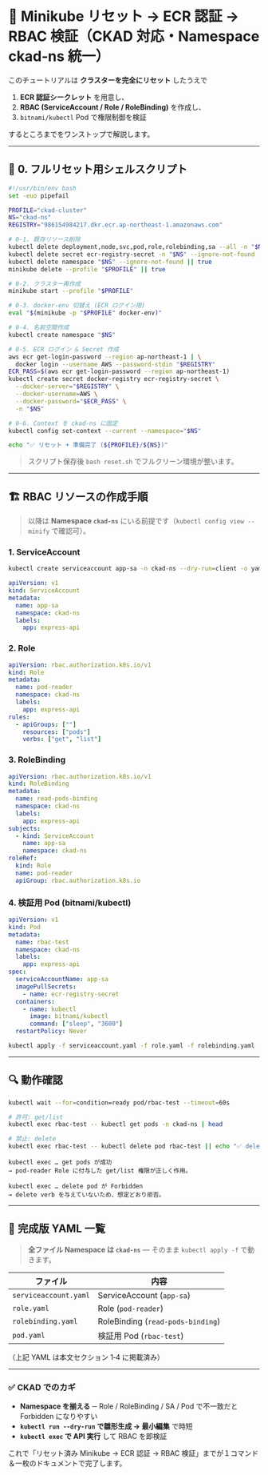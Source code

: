 # 📘 Minikube リセット → ECR 認証 → RBAC 検証（CKAD 対応・Namespace **ckad‑ns** 統一）

このチュートリアルは **クラスターを完全にリセット** したうえで

1. **ECR 認証シークレット** を用意し、
2. **RBAC (ServiceAccount / Role / RoleBinding)** を作成し、
3. `bitnami/kubectl` Pod で権限制御を検証

するところまでをワンストップで解説します。

---

## 🔧 0. フルリセット用シェルスクリプト

```bash
#!/usr/bin/env bash
set -euo pipefail

PROFILE="ckad-cluster"
NS="ckad-ns"
REGISTRY="986154984217.dkr.ecr.ap-northeast-1.amazonaws.com"

# 0‑1. 既存リソース削除
kubectl delete deployment,node,svc,pod,role,rolebinding,sa --all -n "$NS" --ignore-not-found
kubectl delete secret ecr-registry-secret -n "$NS" --ignore-not-found
kubectl delete namespace "$NS" --ignore-not-found || true
minikube delete --profile "$PROFILE" || true

# 0‑2. クラスター再作成
minikube start --profile "$PROFILE"

# 0‑3. docker-env 切替え (ECR ログイン用)
eval "$(minikube -p "$PROFILE" docker-env)"

# 0‑4. 名前空間作成
kubectl create namespace "$NS"

# 0‑5. ECR ログイン & Secret 作成
aws ecr get-login-password --region ap-northeast-1 | \
  docker login --username AWS --password-stdin "$REGISTRY"
ECR_PASS=$(aws ecr get-login-password --region ap-northeast-1)
kubectl create secret docker-registry ecr-registry-secret \
  --docker-server="$REGISTRY" \
  --docker-username=AWS \
  --docker-password="$ECR_PASS" \
  -n "$NS"

# 0‑6. Context を ckad-ns に固定
kubectl config set-context --current --namespace="$NS"

echo "✅ リセット + 準備完了 (${PROFILE}/${NS})"
```

> スクリプト保存後 `bash reset.sh` でフルクリーン環境が整います。

---

## 🏗️ RBAC リソースの作成手順

> 以降は **Namespace `ckad‑ns`** にいる前提です（`kubectl config view --minify` で確認可）。

### 1. ServiceAccount

```bash
kubectl create serviceaccount app-sa -n ckad-ns --dry-run=client -o yaml > serviceaccount.yaml
```

```yaml
apiVersion: v1
kind: ServiceAccount
metadata:
  name: app-sa
  namespace: ckad-ns
  labels:
    app: express-api
```

### 2. Role

```yaml
apiVersion: rbac.authorization.k8s.io/v1
kind: Role
metadata:
  name: pod-reader
  namespace: ckad-ns
  labels:
    app: express-api
rules:
  - apiGroups: [""]
    resources: ["pods"]
    verbs: ["get", "list"]
```

### 3. RoleBinding

```yaml
apiVersion: rbac.authorization.k8s.io/v1
kind: RoleBinding
metadata:
  name: read-pods-binding
  namespace: ckad-ns
  labels:
    app: express-api
subjects:
  - kind: ServiceAccount
    name: app-sa
    namespace: ckad-ns
roleRef:
  kind: Role
  name: pod-reader
  apiGroup: rbac.authorization.k8s.io
```

### 4. 検証用 Pod (bitnami/kubectl)

```yaml
apiVersion: v1
kind: Pod
metadata:
  name: rbac-test
  namespace: ckad-ns
  labels:
    app: express-api
spec:
  serviceAccountName: app-sa
  imagePullSecrets:
    - name: ecr-registry-secret
  containers:
    - name: kubectl
      image: bitnami/kubectl
      command: ["sleep", "3600"]
  restartPolicy: Never
```

```bash
kubectl apply -f serviceaccount.yaml -f role.yaml -f rolebinding.yaml -f pod.yaml
```

---

## 🔍 動作確認

```bash
kubectl wait --for=condition=ready pod/rbac-test --timeout=60s

# 許可: get/list
kubectl exec rbac-test -- kubectl get pods -n ckad-ns | head

# 禁止: delete
kubectl exec rbac-test -- kubectl delete pod rbac-test || echo "✅ delete は Forbidden"
```

```
kubectl exec … get pods が成功
→ pod-reader Role に付与した get/list 権限が正しく作用。

kubectl exec … delete pod が Forbidden
→ delete verb を与えていないため、想定どおり拒否。
```


---

## 📄 完成版 YAML 一覧

> **全ファイル Namespace は `ckad-ns`** — そのまま `kubectl apply -f` で動きます。

| ファイル | 内容 |
|----------|------|
| `serviceaccount.yaml` | ServiceAccount (`app-sa`) |
| `role.yaml` | Role (`pod-reader`) |
| `rolebinding.yaml` | RoleBinding (`read-pods-binding`) |
| `pod.yaml` | 検証用 Pod (`rbac-test`) |

（上記 YAML は本文セクション 1‑4 に掲載済み）

---

### ✅ CKAD でのカギ

* **Namespace を揃える**  ─ Role / RoleBinding / SA / Pod で不一致だと Forbidden になりやすい
* **`kubectl run --dry-run` で雛形生成 → 最小編集** で時短
* **`kubectl exec` で API 実行** して RBAC を即検証

これで「リセット済み Minikube → ECR 認証 → RBAC 検証」までが１コマンド＆一枚のドキュメントで完了します。


